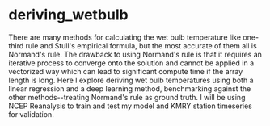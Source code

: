 # deriving_wetbulb
There are many methods for calculating the wet bulb temperature like one-third rule and Stull's empirical formula, but the most accurate of them all is Normand's rule. The drawback to using Normand's rule is that it requires an iterative process to converge onto the solution and cannot be applied in a vectorized way which can lead to significant compute time if the array length is long. Here I explore deriving wet bulb temperatures using both a linear regression and a deep learning method, benchmarking against the other methods--treating Normand's rule as ground truth. I will be using NCEP Reanalysis to train and test my model and KMRY station timeseries for validation.
